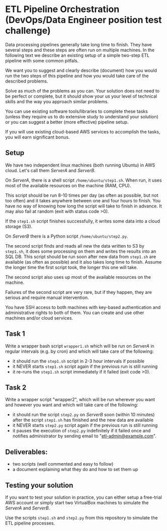 ETL Pipeline Orchestration (DevOps/Data Engineer position test challenge) 
===

Data processing pipelines generally take long time to finish.
They have several steps and these steps are often run on multiple machines.
In the following text we describe an existing setup
of a simple two-step ETL pipeline with some common pitfals.

We want you to suggest and clearly describe (document)
how you would run the two steps of this pipeline
and how you would take care of the described problems.

Solve as much of the problems as you can.
Your solution does not need to be perfect or complete,
but it should show your us your level of technical skills
and the way you approach similar problems.

You can use existing software tools/libraries to complete these tasks
(unless they require us to do extensive study to understand your solution)
or you can suggest a better (more effective) pipeline setup.

If you will use existing cloud-based AWS services to accomplish the tasks,
you will earn significant bonus.


Setup
---

We have two independent linux machines (both running Ubuntu) in AWS cloud.
Let's call them *ServerA* and *ServerB*.

On *ServerA*, there is a shell script `/home/ubuntu/step1.sh`.
When run, it uses most of the available resources on the machine (RAM, CPU).

This script should be run 8-10 times per day (as often as possible,
but not too often) and it takes anywhere between one and four hours to finish.
You have no way of knowing how long the script will take to finish in advance.
It may also fail at random (exit with status code >0).

If the `step1.sh` script finishes successfully,
it writes some data into a cloud storage (S3).

On *ServerB* there is a Python script `/home/ubuntu/step2.py`.

The second script finds and reads all new the data written to S3 by `step1.sh`,
it does some processing on them and writes the results into an SQL DB.
This script should be run soon after new data from `step1.sh` are available
(as often as possible) and it also takes long time to finish.
Assume the longer time the first script took, the longer this one will take.

The second script also uses up most of the available resources on the machine.

Failures of the second script are very rare, but if they happen,
they are serious and require manual intervention.

You have SSH access to both machines with key-based authentication
and administrative rights to both of them.
You can create and use other machines and/or cloud services.


Task 1
---

Write a wrapper bash script `wrapper1.sh` which will be run on *ServerA*
in regular intervals (e.g. by cron) and which will take care of the following:

- it should run the `step1.sh` script in 2-3 hour intervals if possible
- it NEVER starts `step1.sh` script again if the previous run is still running
- it re-runs the `step1.sh` script immediately if it failed (exit code >0).

Task 2
---

Write a wrapper script "wrapper2", which will be run wherever you want
and however you want and which will take care of the following:

- it should run the script `step2.py` on *ServerB* soon (within 10 minutes)
  after the script `step1.sh` has finished and the new data are available
- it NEVER starts `step2.py` script again if the previous run is still running
- it pauses the execution of `step2.py` indefinitely if it failed once
  and notifies administrator by sending email to "etl-admin@example.com".

Deliverables: 
---

* two scripts (well commented and easy to follow)
* a document explaining what they do and how to set them up


Testing your solution 
---

If you want to test your solution in practice, you can either
setup a free-trial AWS account or simply start two VirtualBox machines
to simulate the *ServerA* and *ServerB*.

Use the scripts `step1.sh` and `step2.py` from this repository
to simulate the ETL pipeline processes.

